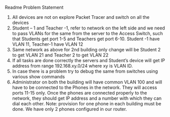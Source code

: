 Readme
Problem Statement
1. All devices are not on explore Packet Tracer and switch on all the devices
2. Student – 1 and Teacher -1, refer to network on the left side and we need to pass VLANs for the same from the server to the Access Switch, such that Students get port 1-5 and Teachers get port 6-10. Student -1 have VLAN 11, Teacher-1 have VLAN 12
3. Same network as above for 2nd building only change will be Student 2 to get VLAN 21 and Teacher 2 to get VLAN 22
4. If all tasks are done correctly the servers and Student’s device will get IP address from range 192.168.xy.0/24 where xy is VLAN ID.
5. In case there is a problem try to debug the same from switches using various show commands
6. Administrator on both the building will have common VLAN 100 and will have to be connected to the Phones in the network. They will access ports 11-15 only. Once the phones are connected properly to the network, they should get IP address and a number with which they can dial each other.
Note: provision for one phone in each building must be done. We have only 2 phones configured in our router. 

